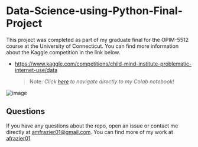# Data-Science-using-Python-Final-Project
This project was completed as part of my graduate final for the OPIM-5512 course at the University of Connecticut. You can find more information about the Kaggle competition in the link below.
* https://www.kaggle.com/competitions/child-mind-institute-problematic-internet-use/data

    > Note: _Click [here]([https://colab.research.google.com/drive/1ivaMmp1Ua5EaK4Ztq-gz_kldUm-vNUM7#scrollTo=lyp9Uirwzibn]) to navigate directly to my Colab notebook!_

![image](https://github.com/user-attachments/assets/e7b37e7f-7ef1-4d4d-8e68-fa72766b6de2)

## Questions
If you have any questions about the repo, open an issue or contact me directly at [amfrazier01@gmail.com](mailto:amfrazier01@gmail.com). You can find more of my work at [afrazier01](https://github.com/afrazier01)
